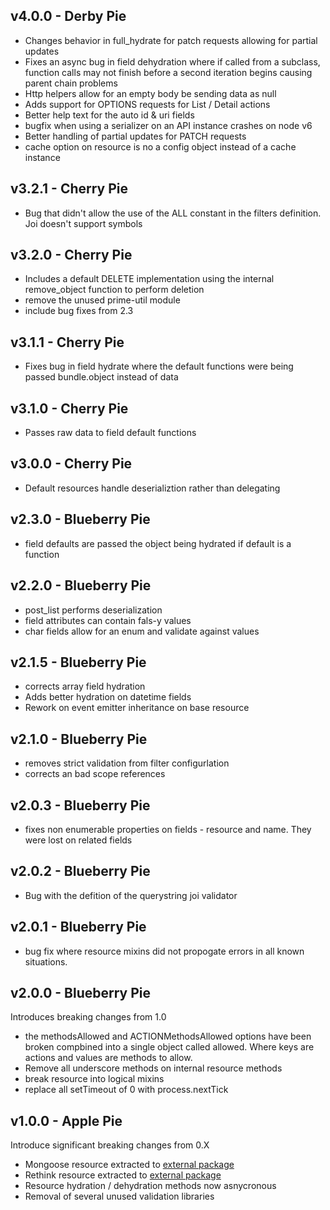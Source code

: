 v4.0.0 - Derby Pie
------

* Changes behavior in full_hydrate for patch requests allowing for partial updates
* Fixes an async bug in field dehydration where if called from a subclass, function calls may not finish before a second iteration begins causing parent chain problems
* Http helpers allow for an empty body be sending data as null
* Adds support for OPTIONS requests for List / Detail actions
* Better help text for the auto id & uri fields
* bugfix when using a serializer on an API instance crashes on node v6
* Better handling of partial updates for PATCH requests
* cache option on resource is no a config object instead of a cache instance


v3.2.1 - Cherry Pie
------

* Bug that didn't allow the use of the ALL constant in the filters definition. Joi doesn't support symbols

v3.2.0 - Cherry Pie
------

* Includes a default DELETE implementation using the internal remove_object function to perform deletion
* remove the unused prime-util module
* include bug fixes from 2.3

v3.1.1 - Cherry Pie
------

* Fixes bug in field hydrate where the default functions were being passed bundle.object instead of data

v3.1.0 - Cherry Pie
------

* Passes raw data to field default functions

v3.0.0 - Cherry Pie
------
* Default resources handle deserializtion rather than delegating

v2.3.0 - Blueberry Pie
------
* field defaults are passed the object being hydrated if default is a function

v2.2.0 - Blueberry Pie
------

* post_list performs deserialization
* field attributes can contain fals-y values
* char fields allow for an enum and validate against values

v2.1.5 - Blueberry Pie
------
* corrects array field hydration
* Adds better hydration on datetime fields
* Rework on event emitter inheritance on base resource

v2.1.0 - Blueberry Pie
------
* removes strict validation from filter configurlation
* corrects an bad scope references


v2.0.3 - Blueberry Pie
------

* fixes non enumerable properties on fields - resource and name. They were lost on related fields

v2.0.2 - Blueberry Pie
------

* Bug with the defition of the querystring joi validator

v2.0.1 - Blueberry Pie
------

* bug fix where resource mixins did not propogate errors in all known situations. 

v2.0.0 - Blueberry Pie
----------------------
Introduces breaking changes from 1.0

* the methodsAllowed and ACTIONMethodsAllowed options have been broken compbined into a single object called allowed. Where keys are actions and values are methods to allow.
* Remove all underscore methods on internal resource methods
* break resource into logical mixins
* replace all setTimeout of 0 with process.nextTick

v1.0.0 - Apple Pie
------------------
Introduce significant breaking changes from 0.X

* Mongoose resource extracted to [external package](https://github.com/esatterwhite/tastypie-mongo)
* Rethink resource extracted to [external package](https://github.com/esatterwhite/tastypie-rethink)
* Resource hydration / dehydration methods now asnycronous
* Removal of several unused validation libraries
